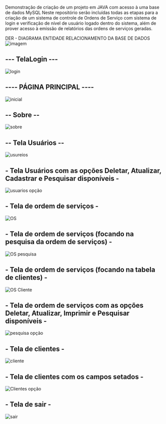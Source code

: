Demonstração de criação de um projeto em JAVA com acesso à uma base de dados MySQL
Neste repositório serão incluídas todas as etapas para a criação de um sistema de controle de Ordens de Serviço com sistema de login e verificação de nível de usuário logado dentro do sistema, além de prover acesso à emissão de relatórios das ordens de serviços geradas.

DER - DIAGRAMA ENTIDADE RELACIONAMENTO DA BASE DE DADOS
![imagem](https://user-images.githubusercontent.com/64854483/130131684-602301a4-f9a8-48f6-9a71-601b6e5c47c1.jpg)

## --- TelaLogin ---
![login](https://user-images.githubusercontent.com/64854483/145045712-a776705b-d7e2-4b04-9f14-345136d71986.png)

## ---- PÁGINA PRINCIPAL ----
![inicial](https://user-images.githubusercontent.com/64854483/145045715-7aea22d3-601a-41b8-9c15-894cd9b70b8d.png)
## -- Sobre --
![sobre](https://user-images.githubusercontent.com/64854483/145045717-43b90818-b476-45ba-92b8-6b9efc846ca3.png)

## -- Tela Usuários -- 
![usureios](https://user-images.githubusercontent.com/64854483/145045718-e9e7c1c8-2208-45e1-8522-94634c0b6989.png)
##  - Tela Usuários com as opções Deletar, Atualizar, Cadastrar e Pesquisar disponíveis - 
![usuarios opção](https://user-images.githubusercontent.com/64854483/145045721-199fc924-ebdd-4f7a-a42e-0ef98f355788.png)
##  - Tela de ordem de serviços - 
![OS](https://user-images.githubusercontent.com/64854483/145045723-91dbcec3-6219-4a98-b60c-3fe10275089d.png)
##  - Tela de ordem de serviços (focando na pesquisa da ordem de serviços) - 
![OS pesquisa](https://user-images.githubusercontent.com/64854483/145045727-ab8c7ae7-b274-4944-9d7e-cf23a83b17f0.png)
##  - Tela de ordem de serviços (focando na tabela de clientes) - 
![OS Cliente](https://user-images.githubusercontent.com/64854483/145045729-c4757f80-243e-429d-aae5-85eb4b315b1b.png)
##  - Tela de ordem de serviços com as opções Deletar, Atualizar, Imprimir e Pesquisar disponíveis - 
![pesquisa opção](https://user-images.githubusercontent.com/64854483/145045737-60964478-d5ec-4625-ae82-e28e9f225589.png)

##  - Tela de clientes - 
![cliente](https://user-images.githubusercontent.com/64854483/145045731-63cadd2e-a372-4d34-8737-5eeef7c52945.png)
##  - Tela de clientes com os campos setados - 
![Clientes opção](https://user-images.githubusercontent.com/64854483/145045733-f3c6f605-fe14-4f17-a948-345e575dc3c8.png)
##  - Tela de sair - 
![sair](https://user-images.githubusercontent.com/64854483/145045735-71420d52-65ff-46f7-8699-32e2c9b5a950.png)
